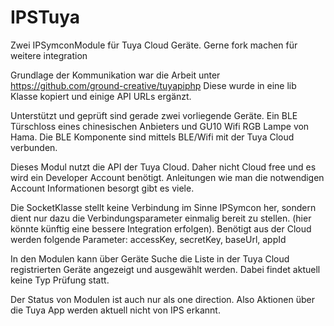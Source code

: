 # IPSTuya
Zwei IPSymconModule für Tuya Cloud Geräte. Gerne fork machen für weitere integration 

Grundlage der Kommunikation war die Arbeit unter https://github.com/ground-creative/tuyapiphp
Diese wurde in eine lib Klasse kopiert und einige API URLs ergänzt.

Unterstützt und geprüft sind gerade zwei vorliegende Geräte. Ein BLE Türschloss eines chinesischen Anbieters und GU10 Wifi RGB Lampe von Hama. Die BLE Komponente sind mittels BLE/Wifi mit der Tuya Cloud verbunden.

Dieses Modul nutzt die API der Tuya Cloud. Daher nicht Cloud free und es wird ein Developer Account benötigt. Anleitungen wie man die notwendigen Account Informationen besorgt gibt es viele.

Die SocketKlasse stellt keine Verbindung im Sinne IPSymcon her, sondern dient nur dazu die Verbindungsparameter einmalig bereit zu stellen. (hier könnte künftig eine bessere Integration erfolgen). Benötigt aus der Cloud werden folgende Parameter: accessKey, secretKey, baseUrl, appId

In den Modulen kann über Geräte Suche die Liste in der Tuya Cloud registrierten Geräte angezeigt und ausgewählt werden. Dabei findet aktuell keine Typ Prüfung statt.

Der Status von Modulen ist auch nur als one direction. Also Aktionen über die Tuya App werden aktuell nicht von IPS erkannt. 

